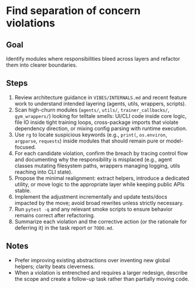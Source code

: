# Find separation of concern violations

## Goal
Identify modules where responsibilities bleed across layers and refactor them into clearer boundaries.

## Steps
1. Review architecture guidance in `VIBES/INTERNALS.md` and recent feature work to understand intended layering (agents, utils, wrappers, scripts).
2. Scan high-churn modules (`agents/`, `utils/`, `trainer_callbacks/`, `gym_wrappers/`) looking for telltale smells: UI/CLI code inside core logic, file IO inside tight training loops, cross-package imports that violate dependency direction, or mixing config parsing with runtime execution.
3. Use `rg` to locate suspicious keywords (e.g., `print(`, `os.environ`, `argparse`, `requests`) inside modules that should remain pure or model-focused.
4. For each candidate violation, confirm the breach by tracing control flow and documenting why the responsibility is misplaced (e.g., agent classes mutating filesystem paths, wrappers managing logging, utils reaching into CLI state).
5. Propose the minimal realignment: extract helpers, introduce a dedicated utility, or move logic to the appropriate layer while keeping public APIs stable.
6. Implement the adjustment incrementally and update tests/docs impacted by the move; avoid broad rewrites unless strictly necessary.
7. Run `pytest -q` and any relevant smoke scripts to ensure behavior remains correct after refactoring.
8. Summarize each violation and the corrective action (or the rationale for deferring it) in the task report or `TODO.md`.

## Notes
- Prefer improving existing abstractions over inventing new global helpers; clarity beats cleverness.
- When a violation is entrenched and requires a larger redesign, describe the scope and create a follow-up task rather than partially moving code.
